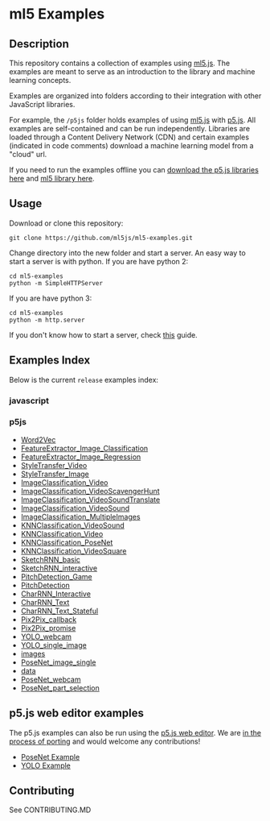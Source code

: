 # ml5 Examples

## Description

This repository contains a collection of  examples using [ml5.js](https://github.com/ml5js/ml5-library). The examples are meant to serve as an introduction to the library and machine learning concepts.

Examples are organized into folders according to their integration with other JavaScript libraries.

For example, the `/p5js` folder holds examples of using [ml5.js](https:/ml5js.github.io) with [p5.js](https://p5js.org/). All examples are self-contained and can be run independently. Libraries are loaded through a Content Delivery Network (CDN) and certain examples (indicated in code comments) download a machine learning model from a "cloud" url.

If you need to run the examples offline you can [download the p5.js libraries here](https://p5js.org/download/) and [ml5 library here](https://github.com/ml5js/ml5-library/releases).

## Usage

Download or clone this repository:
```
git clone https://github.com/ml5js/ml5-examples.git
```

Change directory into the new folder and start a server.
An easy way to start a server is with python. If you are have python 2:
```
cd ml5-examples
python -m SimpleHTTPServer
```
If you are have python 3:
```
cd ml5-examples
python -m http.server
```

If you don't know how to start a server, check [this](https://github.com/processing/p5.js/wiki/Local-server) guide.

## Examples Index

Below is the current `release` examples index:

### javascript

### p5js

* [Word2Vec](/ml5-examples/p5js/Word2Vec)
* [FeatureExtractor_Image_Classification](/ml5-examples/p5js/FeatureExtractor/FeatureExtractor_Image_Classification)
* [FeatureExtractor_Image_Regression](/ml5-examples/p5js/FeatureExtractor/FeatureExtractor_Image_Regression)
* [StyleTransfer_Video](/ml5-examples/p5js/StyleTransfer/StyleTransfer_Video)
* [StyleTransfer_Image](/ml5-examples/p5js/StyleTransfer/StyleTransfer_Image)
* [ImageClassification_Video](/ml5-examples/p5js/ImageClassification/ImageClassification_Video)
* [ImageClassification_VideoScavengerHunt](/ml5-examples/p5js/ImageClassification/ImageClassification_VideoScavengerHunt)
* [ImageClassification_VideoSoundTranslate](/ml5-examples/p5js/ImageClassification/ImageClassification_VideoSoundTranslate)
* [ImageClassification_VideoSound](/ml5-examples/p5js/ImageClassification/ImageClassification_VideoSound)
* [ImageClassification_MultipleImages](/ml5-examples/p5js/ImageClassification/ImageClassification_MultipleImages)
* [KNNClassification_VideoSound](/ml5-examples/p5js/KNNClassification/KNNClassification_VideoSound)
* [KNNClassification_Video](/ml5-examples/p5js/KNNClassification/KNNClassification_Video)
* [KNNClassification_PoseNet](/ml5-examples/p5js/KNNClassification/KNNClassification_PoseNet)
* [KNNClassification_VideoSquare](/ml5-examples/p5js/KNNClassification/KNNClassification_VideoSquare)
* [SketchRNN_basic](/ml5-examples/p5js/SketchRNN/SketchRNN_basic)
* [SketchRNN_interactive](/ml5-examples/p5js/SketchRNN/SketchRNN_interactive)
* [PitchDetection_Game](/ml5-examples/p5js/PitchDetection/PitchDetection_Game)
* [PitchDetection](/ml5-examples/p5js/PitchDetection/PitchDetection)
* [CharRNN_Interactive](/ml5-examples/p5js/CharRNN/CharRNN_Interactive)
* [CharRNN_Text](/ml5-examples/p5js/CharRNN/CharRNN_Text)
* [CharRNN_Text_Stateful](/ml5-examples/p5js/CharRNN/CharRNN_Text_Stateful)
* [Pix2Pix_callback](/ml5-examples/p5js/Pix2Pix/Pix2Pix_callback)
* [Pix2Pix_promise](/ml5-examples/p5js/Pix2Pix/Pix2Pix_promise)
* [YOLO_webcam](/ml5-examples/p5js/YOLO/YOLO_webcam)
* [YOLO_single_image](/ml5-examples/p5js/YOLO/YOLO_single_image)
* [images](/ml5-examples/p5js/YOLO/YOLO_single_image/images)
* [PoseNet_image_single](/ml5-examples/p5js/PoseNet/PoseNet_image_single)
* [data](/ml5-examples/p5js/PoseNet/PoseNet_image_single/data)
* [PoseNet_webcam](/ml5-examples/p5js/PoseNet/PoseNet_webcam)
* [PoseNet_part_selection](/ml5-examples/p5js/PoseNet/PoseNet_part_selection)


## p5.js web editor examples

The p5.js examples can also be run using the [p5.js web editor](https://alpha.editor.p5js.org). We are [in the process of porting](https://github.com/ml5js/ml5-examples/issues/6) and would welcome any contributions!

* [PoseNet Example](https://alpha.editor.p5js.org/ml5/sketches/B1uDXDugX)
* [YOLO Example](https://alpha.editor.p5js.org/ml5/sketches/HyKg7DOe7)

## Contributing

See CONTRIBUTING.MD
